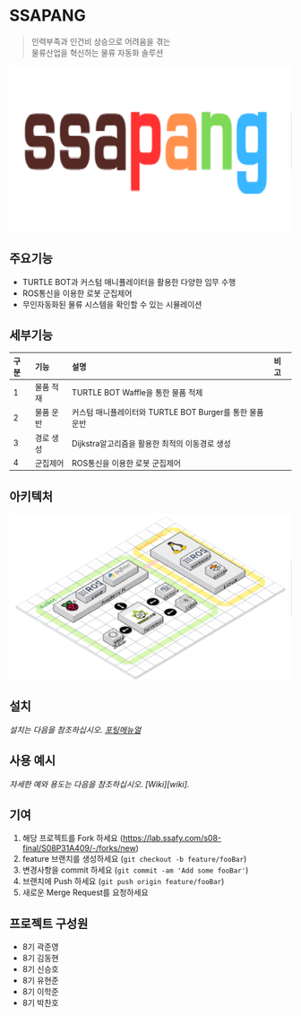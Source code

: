 # SSAPANG
> 인력부족과 인건비 상승으로 어려움을 겪는  <br>
> 물류산업을 혁신하는 물류 자동화 솔루션

![Logo](image/logo.png)


## 주요기능

- TURTLE BOT과 커스텀 매니퓰레이터을 활용한 다양한 임무 수행
- ROS통신을 이용한 로봇 군집제어
- 무인자동화된 물류 시스템을 확인할 수 있는 시뮬레이션


## 세부기능
|구분|기능|설명|비고|
|:---|:---|:---|:---|
|1|물품 적재|TURTLE BOT Waffle을 통한 물품 적제||
|2|물품 운반|커스텀 매니퓰레이터와 TURTLE BOT Burger를 통한 물품 운반||
|3|경로 생성|Dijkstra알고리즘을 활용한 최적의 이동경로 생성||
|4|군집제어|ROS통신을 이용한 로봇 군집제어||


## 아키텍처

![아키텍처](image/architecture.png)


## 설치

_설치는 다음을 참조하십시오. [포팅메뉴얼](exec/포팅매뉴얼_SSAPANG.pdf)_<br>


## 사용 예시

_자세한 예와 용도는 다음을 참조하십시오. [Wiki][wiki]._


## 기여

1. 해당 프로젝트를 Fork 하세요 (<https://lab.ssafy.com/s08-final/S08P31A409/-/forks/new>)
2. feature 브랜치를 생성하세요 (`git checkout -b feature/fooBar`)
3. 변경사항을 commit 하세요 (`git commit -am 'Add some fooBar'`)
4. 브랜치에 Push 하세요 (`git push origin feature/fooBar`)
5. 새로운 Merge Request를 요청하세요

## 프로젝트 구성원

- 8기 곽준영
- 8기 김동현
- 8기 신승호
- 8기 유현준
- 8기 이학준
- 8기 박찬호



